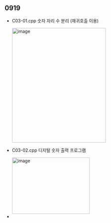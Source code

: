 ## 0919

- C03-01.cpp 숫자 자리 수 분리 (재귀호출 이용)
  
  <img width="302" height="370" alt="image" src="https://github.com/user-attachments/assets/d954a20a-dd37-4d28-9ff2-455f39ff4ba2" />

- C03-02.cpp 디지털 숫자 출력 프로그램
  
  <img width="250" height="182" alt="image" src="https://github.com/user-attachments/assets/319e7f22-32da-44a6-b2e7-ec7cd4f34ad7" />

- 

